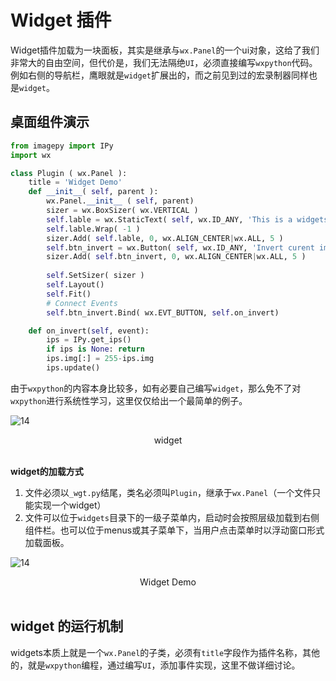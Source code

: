 # Widget 插件

Widget插件加载为一块面板，其实是继承与`wx.Panel`的一个ui对象，这给了我们非常大的自由空间，但代价是，我们无法隔绝`UI`，必须直接编写`wxpython`代码。例如右侧的导航栏，鹰眼就是`widget`扩展出的，而之前见到过的宏录制器同样也是`widget`。



## 桌面组件演示

```python
from imagepy import IPy
import wx

class Plugin ( wx.Panel ):
    title = 'Widget Demo'
    def __init__( self, parent ):
        wx.Panel.__init__ ( self, parent)
        sizer = wx.BoxSizer( wx.VERTICAL )
        self.lable = wx.StaticText( self, wx.ID_ANY, 'This is a widgets demo')
        self.lable.Wrap( -1 )
        sizer.Add( self.lable, 0, wx.ALIGN_CENTER|wx.ALL, 5 )
        self.btn_invert = wx.Button( self, wx.ID_ANY, 'Invert curent image')
        sizer.Add( self.btn_invert, 0, wx.ALIGN_CENTER|wx.ALL, 5 )
        
        self.SetSizer( sizer )
        self.Layout()
        self.Fit()
        # Connect Events
        self.btn_invert.Bind( wx.EVT_BUTTON, self.on_invert)

    def on_invert(self, event):
        ips = IPy.get_ips()
        if ips is None: return
        ips.img[:] = 255-ips.img
        ips.update()
```

由于`wxpython`的内容本身比较多，如有必要自己编写`widget`，那么免不了对`wxpython`进行系统性学习，这里仅仅给出一个最简单的例子。

![14](http://idoc.imagepy.org/demoplugin/27.png)

<div align=center>widget</div><br>

**widget的加载方式**

1. 文件必须以`_wgt.py`结尾，类名必须叫`Plugin`，继承于`wx.Panel`（一个文件只能实现一个widget）
2. 文件可以位于`widgets`目录下的一级子菜单内，启动时会按照层级加载到右侧组件栏。也可以位于menus或其子菜单下，当用户点击菜单时以浮动窗口形式加载面板。

![14](http://idoc.imagepy.org/demoplugin/26.png)

<div align=center>Widget Demo</div><br>

## widget 的运行机制

widgets本质上就是一个`wx.Panel`的子类，必须有`title`字段作为插件名称，其他的，就是`wxpython`编程，通过编写`UI`，添加事件实现，这里不做详细讨论。

